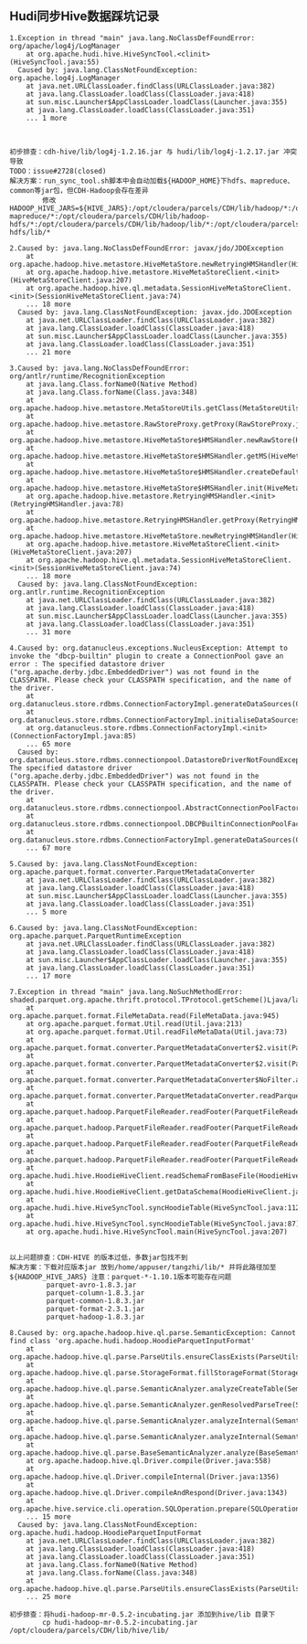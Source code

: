 ## Hudi同步Hive数据踩坑记录

    1.Exception in thread "main" java.lang.NoClassDefFoundError: org/apache/log4j/LogManager
      	at org.apache.hudi.hive.HiveSyncTool.<clinit>(HiveSyncTool.java:55)
      Caused by: java.lang.ClassNotFoundException: org.apache.log4j.LogManager
      	at java.net.URLClassLoader.findClass(URLClassLoader.java:382)
      	at java.lang.ClassLoader.loadClass(ClassLoader.java:418)
      	at sun.misc.Launcher$AppClassLoader.loadClass(Launcher.java:355)
      	at java.lang.ClassLoader.loadClass(ClassLoader.java:351)
      	... 1 more
      	
    
    
    初步排查：cdh-hive/lib/log4j-1.2.16.jar 与 hudi/lib/log4j-1.2.17.jar 冲突导致
    TODO：issue#2728(closed)
    解决方案：run_sync_tool.sh脚本中会自动加载${HADOOP_HOME}下hdfs、mapreduce、common等jar包，但CDH-Hadoop会存在差异
            修改 HADOOP_HIVE_JARS=${HIVE_JARS}:/opt/cloudera/parcels/CDH/lib/hadoop/*:/opt/cloudera/parcels/CDH/lib/hadoop-mapreduce/*:/opt/cloudera/parcels/CDH/lib/hadoop-hdfs/*:/opt/cloudera/parcels/CDH/lib/hadoop/lib/*:/opt/cloudera/parcels/CDH/lib/hadoop-hdfs/lib/*
            
    2.Caused by: java.lang.NoClassDefFoundError: javax/jdo/JDOException
      	at org.apache.hadoop.hive.metastore.HiveMetaStore.newRetryingHMSHandler(HiveMetaStore.java:6480)
      	at org.apache.hadoop.hive.metastore.HiveMetaStoreClient.<init>(HiveMetaStoreClient.java:207)
      	at org.apache.hadoop.hive.ql.metadata.SessionHiveMetaStoreClient.<init>(SessionHiveMetaStoreClient.java:74)
      	... 18 more
      Caused by: java.lang.ClassNotFoundException: javax.jdo.JDOException
      	at java.net.URLClassLoader.findClass(URLClassLoader.java:382)
      	at java.lang.ClassLoader.loadClass(ClassLoader.java:418)
      	at sun.misc.Launcher$AppClassLoader.loadClass(Launcher.java:355)
      	at java.lang.ClassLoader.loadClass(ClassLoader.java:351)
      	... 21 more
    
    3.Caused by: java.lang.NoClassDefFoundError: org/antlr/runtime/RecognitionException
      	at java.lang.Class.forName0(Native Method)
      	at java.lang.Class.forName(Class.java:348)
      	at org.apache.hadoop.hive.metastore.MetaStoreUtils.getClass(MetaStoreUtils.java:1528)
      	at org.apache.hadoop.hive.metastore.RawStoreProxy.getProxy(RawStoreProxy.java:66)
      	at org.apache.hadoop.hive.metastore.HiveMetaStore$HMSHandler.newRawStore(HiveMetaStore.java:682)
      	at org.apache.hadoop.hive.metastore.HiveMetaStore$HMSHandler.getMS(HiveMetaStore.java:660)
      	at org.apache.hadoop.hive.metastore.HiveMetaStore$HMSHandler.createDefaultDB(HiveMetaStore.java:709)
      	at org.apache.hadoop.hive.metastore.HiveMetaStore$HMSHandler.init(HiveMetaStore.java:508)
      	at org.apache.hadoop.hive.metastore.RetryingHMSHandler.<init>(RetryingHMSHandler.java:78)
      	at org.apache.hadoop.hive.metastore.RetryingHMSHandler.getProxy(RetryingHMSHandler.java:84)
      	at org.apache.hadoop.hive.metastore.HiveMetaStore.newRetryingHMSHandler(HiveMetaStore.java:6481)
      	at org.apache.hadoop.hive.metastore.HiveMetaStoreClient.<init>(HiveMetaStoreClient.java:207)
      	at org.apache.hadoop.hive.ql.metadata.SessionHiveMetaStoreClient.<init>(SessionHiveMetaStoreClient.java:74)
      	... 18 more
      Caused by: java.lang.ClassNotFoundException: org.antlr.runtime.RecognitionException
      	at java.net.URLClassLoader.findClass(URLClassLoader.java:382)
      	at java.lang.ClassLoader.loadClass(ClassLoader.java:418)
      	at sun.misc.Launcher$AppClassLoader.loadClass(Launcher.java:355)
      	at java.lang.ClassLoader.loadClass(ClassLoader.java:351)
      	... 31 more

    4.Caused by: org.datanucleus.exceptions.NucleusException: Attempt to invoke the "dbcp-builtin" plugin to create a ConnectionPool gave an error : The specified datastore driver ("org.apache.derby.jdbc.EmbeddedDriver") was not found in the CLASSPATH. Please check your CLASSPATH specification, and the name of the driver.
      	at org.datanucleus.store.rdbms.ConnectionFactoryImpl.generateDataSources(ConnectionFactoryImpl.java:259)
      	at org.datanucleus.store.rdbms.ConnectionFactoryImpl.initialiseDataSources(ConnectionFactoryImpl.java:131)
      	at org.datanucleus.store.rdbms.ConnectionFactoryImpl.<init>(ConnectionFactoryImpl.java:85)
      	... 65 more
      Caused by: org.datanucleus.store.rdbms.connectionpool.DatastoreDriverNotFoundException: The specified datastore driver ("org.apache.derby.jdbc.EmbeddedDriver") was not found in the CLASSPATH. Please check your CLASSPATH specification, and the name of the driver.
      	at org.datanucleus.store.rdbms.connectionpool.AbstractConnectionPoolFactory.loadDriver(AbstractConnectionPoolFactory.java:58)
      	at org.datanucleus.store.rdbms.connectionpool.DBCPBuiltinConnectionPoolFactory.createConnectionPool(DBCPBuiltinConnectionPoolFactory.java:49)
      	at org.datanucleus.store.rdbms.ConnectionFactoryImpl.generateDataSources(ConnectionFactoryImpl.java:238)
      	... 67 more
      	
    5.Caused by: java.lang.ClassNotFoundException: org.apache.parquet.format.converter.ParquetMetadataConverter
      	at java.net.URLClassLoader.findClass(URLClassLoader.java:382)
      	at java.lang.ClassLoader.loadClass(ClassLoader.java:418)
      	at sun.misc.Launcher$AppClassLoader.loadClass(Launcher.java:355)
      	at java.lang.ClassLoader.loadClass(ClassLoader.java:351)
      	... 5 more
      	
    6.Caused by: java.lang.ClassNotFoundException: org.apache.parquet.ParquetRuntimeException
      	at java.net.URLClassLoader.findClass(URLClassLoader.java:382)
      	at java.lang.ClassLoader.loadClass(ClassLoader.java:418)
      	at sun.misc.Launcher$AppClassLoader.loadClass(Launcher.java:355)
      	at java.lang.ClassLoader.loadClass(ClassLoader.java:351)
      	... 17 more

    7.Exception in thread "main" java.lang.NoSuchMethodError: shaded.parquet.org.apache.thrift.protocol.TProtocol.getScheme()Ljava/lang/Class;
      	at org.apache.parquet.format.FileMetaData.read(FileMetaData.java:945)
      	at org.apache.parquet.format.Util.read(Util.java:213)
      	at org.apache.parquet.format.Util.readFileMetaData(Util.java:73)
      	at org.apache.parquet.format.converter.ParquetMetadataConverter$2.visit(ParquetMetadataConverter.java:866)
      	at org.apache.parquet.format.converter.ParquetMetadataConverter$2.visit(ParquetMetadataConverter.java:863)
      	at org.apache.parquet.format.converter.ParquetMetadataConverter$NoFilter.accept(ParquetMetadataConverter.java:746)
      	at org.apache.parquet.format.converter.ParquetMetadataConverter.readParquetMetadata(ParquetMetadataConverter.java:863)
      	at org.apache.parquet.hadoop.ParquetFileReader.readFooter(ParquetFileReader.java:532)
      	at org.apache.parquet.hadoop.ParquetFileReader.readFooter(ParquetFileReader.java:505)
      	at org.apache.parquet.hadoop.ParquetFileReader.readFooter(ParquetFileReader.java:499)
      	at org.apache.parquet.hadoop.ParquetFileReader.readFooter(ParquetFileReader.java:448)
      	at org.apache.hudi.hive.HoodieHiveClient.readSchemaFromBaseFile(HoodieHiveClient.java:454)
      	at org.apache.hudi.hive.HoodieHiveClient.getDataSchema(HoodieHiveClient.java:357)
      	at org.apache.hudi.hive.HiveSyncTool.syncHoodieTable(HiveSyncTool.java:112)
      	at org.apache.hudi.hive.HiveSyncTool.syncHoodieTable(HiveSyncTool.java:87)
      	at org.apache.hudi.hive.HiveSyncTool.main(HiveSyncTool.java:207)


    以上问题排查：CDH-HIVE 的版本过低，多数jar包找不到
    解决方案：下载对应版本jar 放到/home/appuser/tangzhi/lib/* 并将此路径加至${HADOOP_HIVE_JARS} 注意：parquet-*-1.10.1版本可能存在问题
             parquet-avro-1.8.3.jar
             parquet-column-1.8.3.jar
             parquet-common-1.8.3.jar
             parquet-format-2.3.1.jar
             parquet-hadoop-1.8.3.jar
             
    8.Caused by: org.apache.hadoop.hive.ql.parse.SemanticException: Cannot find class 'org.apache.hudi.hadoop.HoodieParquetInputFormat'
      	at org.apache.hadoop.hive.ql.parse.ParseUtils.ensureClassExists(ParseUtils.java:227)
      	at org.apache.hadoop.hive.ql.parse.StorageFormat.fillStorageFormat(StorageFormat.java:57)
      	at org.apache.hadoop.hive.ql.parse.SemanticAnalyzer.analyzeCreateTable(SemanticAnalyzer.java:10904)
      	at org.apache.hadoop.hive.ql.parse.SemanticAnalyzer.genResolvedParseTree(SemanticAnalyzer.java:10142)
      	at org.apache.hadoop.hive.ql.parse.SemanticAnalyzer.analyzeInternal(SemanticAnalyzer.java:10223)
      	at org.apache.hadoop.hive.ql.parse.SemanticAnalyzer.analyzeInternal(SemanticAnalyzer.java:10108)
      	at org.apache.hadoop.hive.ql.parse.BaseSemanticAnalyzer.analyze(BaseSemanticAnalyzer.java:223)
      	at org.apache.hadoop.hive.ql.Driver.compile(Driver.java:558)
      	at org.apache.hadoop.hive.ql.Driver.compileInternal(Driver.java:1356)
      	at org.apache.hadoop.hive.ql.Driver.compileAndRespond(Driver.java:1343)
      	at org.apache.hive.service.cli.operation.SQLOperation.prepare(SQLOperation.java:185)
      	... 15 more
      Caused by: java.lang.ClassNotFoundException: org.apache.hudi.hadoop.HoodieParquetInputFormat
      	at java.net.URLClassLoader.findClass(URLClassLoader.java:382)
      	at java.lang.ClassLoader.loadClass(ClassLoader.java:418)
      	at java.lang.ClassLoader.loadClass(ClassLoader.java:351)
      	at java.lang.Class.forName0(Native Method)
      	at java.lang.Class.forName(Class.java:348)
      	at org.apache.hadoop.hive.ql.parse.ParseUtils.ensureClassExists(ParseUtils.java:225)
      	... 25 more
      	
    初步排查：将hudi-hadoop-mr-0.5.2-incubating.jar 添加到hive/lib 目录下
            cp hudi-hadoop-mr-0.5.2-incubating.jar /opt/cloudera/parcels/CDH/lib/hive/lib/

    
    